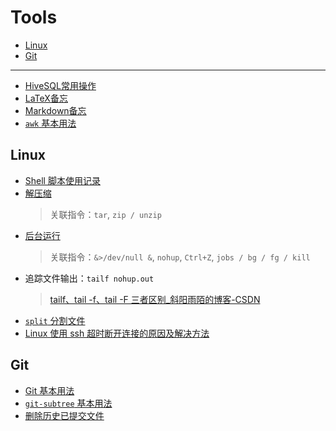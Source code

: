 Tools
===
<!--info
toc_id: tools
-->

<!-- TOC -->
- [Linux](#linux)
- [Git](#git)

---

- [HiveSQL常用操作](./_archives/2022/04/HiveSQL常用操作.md)
- [LaTeX备忘](./_archives/2022/04/LaTeX备忘.md)
- [Markdown备忘](./_archives/2022/04/Markdown备忘.md)
- [`awk` 基本用法](./_archives/2022/06/awk基本用法.md)
<!-- TOC -->


## Linux
- [Shell 脚本使用记录](./_archives/2022/07/Shell脚本使用记录.md)
- [解压缩](./_archives/2022/06/Linux解压缩.md)
    > 关联指令：`tar`, `zip / unzip`
- [后台运行](./_archives/2022/06/Linux后台运行.md)
    > 关联指令：`&>/dev/null &`, `nohup`, `Ctrl+Z`, `jobs / bg / fg / kill`
- 追踪文件输出：`tailf nohup.out`
    > [tailf、tail -f、tail -F 三者区别_斜阳雨陌的博客-CSDN](https://blog.csdn.net/qq_15037231/article/details/78404261)
- [`split` 分割文件](./_archives/2022/06/split分割文件.md)
- [Linux 使用 ssh 超时断开连接的原因及解决方法](http://bluebiu.com/blog/linux-ssh-session-alive.html)


## Git

- [Git 基本用法](./_archives/2022/06/git备忘.md)
- [`git-subtree` 基本用法](./_archives/2022/06/git-subtree的基本用法.md)
- [删除历史已提交文件](./_archives/2025/08/git-删除历史已提交文件.md)